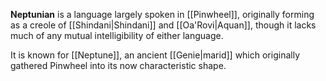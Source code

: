 **Neptunian** is a language largely spoken in [[Pinwheel]], originally forming as a creole of [[Shindani|Shindani]] and [[Oa'Rovi|Aquan]], though it lacks much of any mutual intelligibility of either language.

It is known for [[Neptune]], an ancient [[Genie|marid]] which originally gathered Pinwheel into its now characteristic shape.